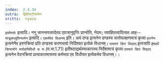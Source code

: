 ```yaml
---
index:  2.4.34
sutra:  द्विदीयाटौस्स्वेन
vritti:  nyasa
---
```


`इदमेतदोः` इत्यादि। ननु चानन्तरत्वादेतद एवात्रानुवृत्तिः प्राप्नोति, नेदमः; व्यवहितत्वादित्यत आह-- `मण़्डूकप्लुतिन्यायेन` इत्यादि। `एकमेवेदं विधानम्` इति। अयं दण्ड इत्यनेन दण्डस्य सत्तोपलक्षणमात्रं कृत्वा `हरानेन` इत्यनेनैव हरणक्रियां प्रति दण्डस्य करणभावो निर्दिश्यत इत्येकं विधानम्। `एतमातं ङितं विद्यात्` इत्यत्रापि `ईषदर्थे क्रियायोगे मर्यादाभिविधौ च यः` (म.भा.1.71) इतीषदाद्यर्थस्याकारस्य निर्देशामात्रं कृत्वा `एतमातं ङितं विद्यात्` इत्यनेन वेदनक्रियां प्रत्याकारमात्रस्य कर्मभाव एव विधीयत इत्येकमेव विधानम्।।

